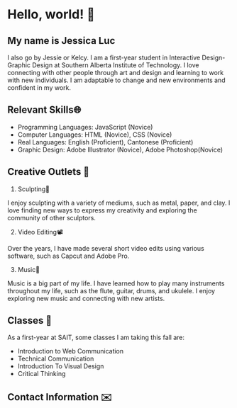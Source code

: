 # Hello, world! 👋 
## My name is Jessica Luc 
I also go by Jessie or Kelcy. I am a first-year student in Interactive Design-Graphic Design at Southern Alberta Institute of Technology. I love connecting with other people through art and design and learning to work with new individuals. I am adaptable to change and new environments and confident in my work. 
## Relevant Skills🌐
-	Programming Languages: JavaScript (Novice)
-	Computer Languages: HTML (Novice), CSS (Novice)
-	Real Languages: English (Proficient), Cantonese (Proficient)
-	Graphic Design: Adobe Illustrator (Novice), Adobe Photoshop(Novice)
## Creative Outlets 🎨
1. Sculpting🗿

 I enjoy sculpting with a variety of mediums, such as metal, paper, and clay. I love finding new ways to express my creativity and exploring the community of other sculptors.

2. Video Editing📽️

 Over the years, I have made several short video edits using various software, such as Capcut and Adobe Pro.

3. Music🎵

 Music is a big part of my life. I have learned how to play many instruments throughout my life, such as the flute, guitar, drums, and ukulele. I enjoy exploring new music and connecting with new artists.
## Classes 🏫
 As a first-year at SAIT, some classes I am taking this fall are:   
- Introduction to Web Communication
- Technical Communication 
- Introduction To Visual Design
- Critical Thinking 
## Contact Information ✉️